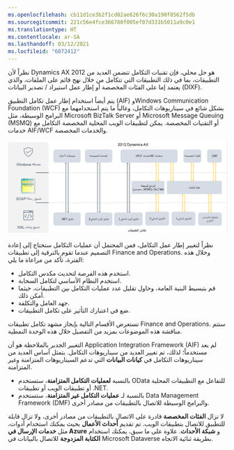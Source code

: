 ```yaml
---
ms.openlocfilehash: cb11d1ce3b2f1cd02ae626f6c30a190f8562f5db
ms.sourcegitcommit: 221c56e4fce366780f005ef07d331b5011a9c0e1
ms.translationtype: HT
ms.contentlocale: ar-SA
ms.lasthandoff: 03/12/2021
ms.locfileid: "6072412"
---
```

نظراً لأن Dynamics AX 2012 هو حل محلي، فإن تقنيات التكامل تتضمن العديد من التطبيقات، بما في ذلك التطبيقات التي تتكامل من خلال نهج قائم على الملفات، والذي يعتمد إما على الفئات المخصصة أو إطار عمل استيراد / تصدير البيانات (DIXF). 

يتم أيضاً استخدام إطار عمل تكامل التطبيق (AIF) وWindows Communication Foundation ‏(WCF) بشكل شائع في سيناريوهات التكامل، وغالباً ما يتم استخدامهما مع البرامج الوسيطة، مثل Microsoft BizTalk Server ‎أو Microsoft Message Queuing ‏(MSMQ‏) أو التقنيات المخصصة. يمكن لتطبيقات الويب المحلية المخصصة التكامل مع خدمات AIF/WCF والخدمات المخصصة. 

[ ![رسم تخطيطي يعرض تقنيات تكامل Dynamics AX 2012.](../media/ax-2012.png)](../media/ax-2012.png#lightbox)
 
نظراً لتغيير إطار عمل التكامل، فمن المحتمل أن عمليات التكامل ستحتاج إلى إعادة التصميم عندما تقوم بالترقية إلى تطبيقات Finance and Operations. وخلال هذه الفترة، تأكد من مراعاة ما يلي: 

- استخدم هذه الفرصة لتحديث مكدس التكامل.
- استخدم النظام الأساسي لتكامل السحابة.
- قم بتبسيط البنية العامة، وحاول تقليل عدد عمليات التكامل بين التطبيقات، حيثما أمكن ذلك.
- جهد العامل والتكلفة.
- ضع في اعتبارك التأثير على تكامل التطبيقات.

تستعرض الأقسام التالية بإيجاز مشهد تكامل تطبيقات Finance and Operations. ستتم مناقشة هذه الموضوعات بمزيد من التفصيل خلال هذه الوحدة النمطية. 

التغيير الجدير بالملاحظة هو أن Application Integration Framework ‏(AIF) لم يعد مستخدماً؛ لذلك، تم تغيير العديد من سيناريوهات التكامل. يتمثل أساس العديد من سيناريوهات التكامل في **كيانات البيانات** التي تدعم السيناريوهات المتزامنة وغير المتزامنة. 

- بالنسبة **لعمليات التكامل المتزامنة**، ستستخدم OData للتفاعل مع التطبيقات المحلية أو تطبيقات الويب أو تطبيقات ‎.NET. 
- بالنسبة لـ **عمليات التكامل غير المتزامنة**، ستستخدم Data Management Framework‏ (DMF) والبرامج الوسيطة للاتصال بالتطبيقات من مصادر أخرى. 

لا تزال **الفئات المخصصة** قادرة على الاتصال بالتطبيقات من مصادر أخرى، ولا تزال قابلة للتطبيق للاتصال بتطبيقات الويب. تم تقديم **أحداث الأعمال** بحيث يمكنك استخدام أدوات، مثل **خدمات الإرسال في Azure** و **شبكة الأحداث**. علاوة على ما سبق، يمكنك استخدام **الكتابة المزدوجة** للاتصال بالبيانات في Microsoft Dataverse بطريقة ثنائية الاتجاه. 


